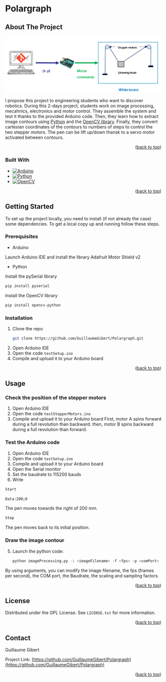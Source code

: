 # Polargraph

## About The Project

[![Project Screen Shot][project-screenshot]]()

I propose this project to engineering students who want to discover robotics. During this 2-days project, students work on image processing, mecahnics, electronics and motor control. They assemble the system and test it thanks to the provided Arduino code. Then, they learn how to extract image contours using [Python](https://www.python.org/) and the [OpenCV library](https://opencv.org/). Finally, they convert cartesian coordinates of the contours to numbers of steps to control the two stepper motors. The pen can be lift up/down thansk to a servo motor activated between contours.

<p align="right">(<a href="#readme-top">back to top</a>)</p>

### Built With

* [![Arduino][arduino-shield]][arduino-url]
* [![Python][python-shield]][python-url]
* [![OpenCV][opencv-shield]][opencv-url]

<p align="right">(<a href="#readme-top">back to top</a>)</p>

<!-- GETTING STARTED -->
## Getting Started

To set up the project locally, you need to install (if not already the case) some dependencies.
To get a local copy up and running follow these steps.

### Prerequisites

* Arduino

Launch Arduino IDE and install the library Adafruit Motor Shield v2

* Python

Install the pySerial library
  ```sh
  pip install pyserial
  ```
  
Install the OpenCV library
  ```sh
  pip install opencv-python
  ```

### Installation

1. Clone the repo
   ```sh
   git clone https://github.com/GuillaumeGibert/Polargraph.git
   ```
2. Open Arduino IDE
3. Open the code `testSetup.ino`
4. Compile and upload it to your Arduino board

<p align="right">(<a href="#readme-top">back to top</a>)</p>


<!-- USAGE EXAMPLES -->
## Usage

### Check the position of the stepper motors

1. Open Arduino IDE
2. Open the code `testStepperMotors.ino`
3. Compile and upload it to your Arduino board
First, motor A spins forward during a full revolution than backward. then, motor B spins backward during a full revolution than forward.

### Test the Arduino code
1. Open Arduino IDE
2. Open the code `testSetup.ino`
3. Compile and upload it to your Arduino board
4. Open the Serial monitor
5. Set the baudrate to 115200 bauds
6. Write 
```sh
Start
```
```sh
Data:200;0
```
The pen moves towards the right of 200 mm.
```sh
Stop
```
The pen moves back to its initial position.

### Draw the image contour

5. Launch the python code:
   ```sh
   python imageProcessing.py -i <imageFilename> -f <fps> -p <comPort> -b <baudrate> -s <scaling> -c <sampling>
   ```
By using arguments, you can modify the image filename, the fps (frames per second), the COM port, the Baudrate, the scaling and sampling factors.

<p align="right">(<a href="#readme-top">back to top</a>)</p>


<!-- LICENSE -->
## License

Distributed under the GPL License. See `LICENSE.txt` for more information.

<p align="right">(<a href="#readme-top">back to top</a>)</p>


<!-- CONTACT -->
## Contact

Guillaume Gibert

Project Link: [https://github.com/GuillaumeGibert/Polargraph](https://github.com/GuillaumeGibert/Polargraph)

<p align="right">(<a href="#readme-top">back to top</a>)</p>


<!-- MARKDOWN LINKS & IMAGES -->
<!-- https://www.markdownguide.org/basic-syntax/#reference-style-links -->
[arduino-shield]: https://img.shields.io/badge/Arduino_IDE-00979D?style=for-the-badge&logo=arduino&logoColor=white
[arduino-url]: https://www.arduino.cc/
[python-shield]: https://img.shields.io/badge/Python-3776AB?style=for-the-badge&logo=python&logoColor=white
[python-url]: https://www.python.org/
[opencv-shield]: https://img.shields.io/badge/OpenCV-27338e?style=for-the-badge&logo=OpenCV&logoColor=white
[opencv-url]: https://opencv.org/

[project-screenshot]: images/screenshot.png

[contributors-shield]: https://img.shields.io/github/contributors/GuillaumeGibert/Polargraph.svg?style=for-the-badge
[contributors-url]: https://github.com/GuillaumeGibert/Polargraph/graphs/contributors
[forks-shield]: https://img.shields.io/github/forks/GuillaumeGibert/Polargraph.svg?style=for-the-badge
[forks-url]: https://github.com/GuillaumeGibert/Polargraph/network/members
[stars-shield]: https://img.shields.io/github/stars/GuillaumeGibert/Polargraph.svg?style=for-the-badge
[stars-url]: https://github.com/GuillaumeGibert/Polargraph/stargazers
[issues-shield]: https://img.shields.io/github/issues/GuillaumeGibert/Polargraph.svg?style=for-the-badge
[issues-url]: https://github.com/GuillaumeGibert/Polargraph/issues
[license-shield]: https://img.shields.io/github/license/GuillaumeGibert/Polargraph.svg?style=for-the-badge
[license-url]: https://github.com/GuillaumeGibert/Polargraph/blob/master/LICENSE.txt
[linkedin-shield]: https://img.shields.io/badge/-LinkedIn-black.svg?style=for-the-badge&logo=linkedin&colorB=555
[linkedin-url]: https://linkedin.com/in/guillaume-gibert-06502ba4
